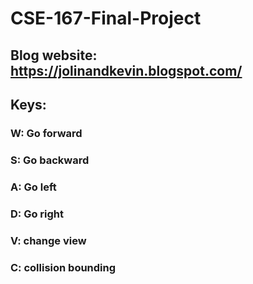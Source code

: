 # CSE-167-Final-Project  
## Blog website: https://jolinandkevin.blogspot.com/  
## Keys:
### W: Go forward
### S: Go backward
### A: Go left
### D: Go right
### V: change view
### C: collision bounding
